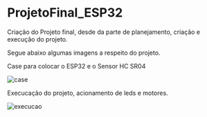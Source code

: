 # ProjetoFinal_ESP32

Criação do Projeto final, desde da parte de planejamento, criação e execução do projeto.

Segue abaixo algumas imagens a respeito do projeto. 


Case para colocar o ESP32 e o Sensor HC SR04

![case](https://github.com/jvkuhn/ProjetoFinal_ESP32/assets/133289055/56baafec-fe10-466c-8e93-af7c0ddf530a)


Execucação do projeto, acionamento de leds e motores.

![execucao](https://github.com/jvkuhn/ProjetoFinal_ESP32/assets/133289055/c8dcb3b8-069c-4cb7-98b7-5745205deb47)

